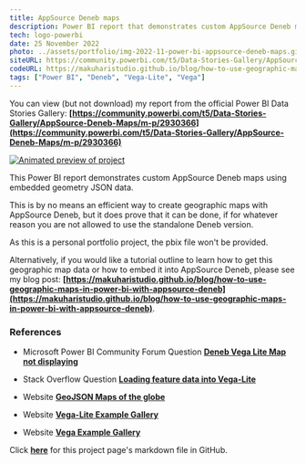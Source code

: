 ```yaml
---
title: AppSource Deneb maps
description: Power BI report that demonstrates custom AppSource Deneb mapping using embedded geometry JSON data.
tech: logo-powerbi
date: 25 November 2022
photo: ../assets/portfolio/img-2022-11-power-bi-appsource-deneb-maps.gif
siteURL: https://community.powerbi.com/t5/Data-Stories-Gallery/AppSource-Deneb-Maps/m-p/2930366
codeURL: https://makuharistudio.github.io/blog/how-to-use-geographic-maps-in-power-bi-with-appsource-deneb
tags: ["Power BI", "Deneb", "Vega-Lite", "Vega"]
---
```


You can view (but not download) my report from the official Power BI Data Stories Gallery:
**[https://community.powerbi.com/t5/Data-Stories-Gallery/AppSource-Deneb-Maps/m-p/2930366](https://community.powerbi.com/t5/Data-Stories-Gallery/AppSource-Deneb-Maps/m-p/2930366)**

[![Animated preview of project](../assets/portfolio/img-2022-11-power-bi-appsource-deneb-maps.gif)](https://community.powerbi.com/t5/Data-Stories-Gallery/AppSource-Deneb-Maps/m-p/2930366)

This Power BI report demonstrates custom AppSource Deneb maps using embedded geometry JSON data.

This is by no means an efficient way to create geographic maps with AppSource Deneb, but it does prove that it can be done, if for whatever reason you are not allowed to use the standalone Deneb version.
 
As this is a personal portfolio project, the pbix file won't be provided.
 
Alternatively, if you would like a tutorial outline to learn how to get this geographic map data or how to embed it into AppSource Deneb, please see my blog post: **[https://makuharistudio.github.io/blog/how-to-use-geographic-maps-in-power-bi-with-appsource-deneb](https://makuharistudio.github.io/blog/how-to-use-geographic-maps-in-power-bi-with-appsource-deneb)**.


### References

* Microsoft Power BI Community Forum Question **[Deneb Vega Lite Map not displaying](https://community.powerbi.com/t5/Desktop/Deneb-Vega-Lite-Map-not-displaying/m-p/2487853)**

* Stack Overflow Question **[Loading feature data into Vega-Lite](https://stackoverflow.com/questions/71254436/loading-feature-data-into-vega-lite)**

* Website **[GeoJSON Maps of the globe](https://geojson-maps.ash.ms)**

* Website **[Vega-Lite Example Gallery](https://vega.github.io/vega-lite/examples)**

* Website **[Vega Example Gallery](https://vega.github.io/vega/examples)**


Click **[here](https://github.com/makuharistudio/makuharistudio.github.io/blob/main/src/projects/2022-11-25.md)** for this project page's markdown file in GitHub.